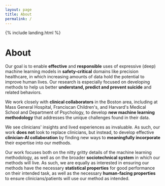 ```yaml
---
layout: page
title: About
permalink: /
---
```


{% include landing.html %}


# About

Our goal is to enable **effective** and **responsible** uses of expressive (deep) machine learning models in **safety-critical** domains like precision healthcare, in which increasing amounts of data hold the potential to improve human lives. Our research is especially focused on developing methods to help us better **understand, predict and prevent suicide** and related behaviors.

We work closely with **clinical collaborators** in the Boston area, including at Mass General Hospital, Franciscan Children's, and Harvard's Medical School and Department of Psychology, to develop **new machine learning methodology** that addresses the unique challenges found in their data. 

We see clinicians' insights and lived experiences as invaluable. As such, our work **does not** look to replace clinicians, but instead, to develop effective **clinician-AI collaboration** by finding new ways to **meaningfully incorporate** their expertise into our methods.

Our work focuses both on the nitty gritty details of the machine learning methodology, as well as on the broader **sociotechnical system** in which our methods will live. As such, we are equally as interested in ensuring our methods have the necessary **statistical properties** for good performance on their intended task, as well as the necessary **human-facing properties** to ensure clinicians/patients will use our method as intended.

